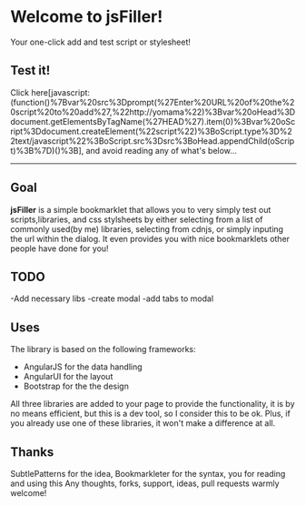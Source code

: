Welcome to jsFiller!
=====================
Your one-click add and test script or stylesheet!

Test it!
-------------

Click here[javascript:(function()%7Bvar%20src%3Dprompt(%27Enter%20URL%20of%20the%20script%20to%20add%27,%22http://yomama%22)%3Bvar%20oHead%3Ddocument.getElementsByTagName(%27HEAD%27).item(0)%3Bvar%20oScript%3Ddocument.createElement(%22script%22)%3BoScript.type%3D%22text/javascript%22%3BoScript.src%3Dsrc%3BoHead.appendChild(oScript)%3B%7D)()%3B], and avoid reading any of what's below...


----------


Goal
---------

**jsFiller** is a simple bookmarklet that allows you to very simply test out scripts,libraries, and css stylsheets by either selecting from a list of commonly used(by me) libraries, selecting from cdnjs, or simply inputing the url within the dialog.
It even provides you with nice bookmarklets other people have done for you!


TODO
--------
-Add necessary libs
-create modal
-add tabs to modal



Uses
--------
The library is based on the following frameworks:
- AngularJS for the data handling
- AngularUI for the layout
- Bootstrap for the the design

All three libraries are added to your page to provide the functionality, it is by no means efficient, but this is a dev tool, so I consider this to be ok. Plus, if you already use one of these libraries, it won't make a difference at all.

Thanks
----------
SubtlePatterns for the idea, Bookmarkleter for the syntax, you for reading and using this
Any thoughts, forks, support, ideas, pull requests warmly welcome!
